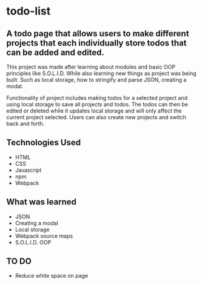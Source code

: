 # todo-list

## A todo page that allows users to make different projects that each individually store todos that can be added and edited.

This project was made after learning about modules and basic OOP principles like S.O.L.I.D. While also learning new things as project was being built. Such as local storage, how to stringify and parse JSON, creating a modal.

Functionality of project includes making todos for a selected project and using local storage to save all projects and todos. The todos can then be edited or deleted while it updates local storage and will only affect the current project selected. Users can also create new projects and switch back and forth.

## Technologies Used

- HTML
- CSS
- Javascript
- npm
- Webpack

## What was learned

- JSON
- Creating a modal
- Local storage
- Webpack source maps
- S.O.L.I.D. OOP

## TO DO

- Reduce white space on page
